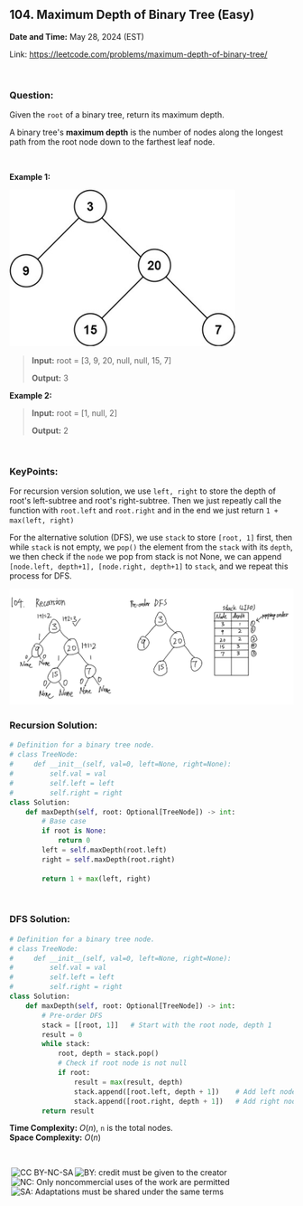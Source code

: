 ## 104. Maximum Depth of Binary Tree (Easy)
**Date and Time:** May 28, 2024 (EST) <br>

Link: https://leetcode.com/problems/maximum-depth-of-binary-tree/

<br>

### Question:
Given the `root` of a binary tree, return its maximum depth.

A binary tree's **maximum depth** is the number of nodes along the longest path from the root node down to the farthest leaf node.

<br>

**Example 1:**

<img src="../images/104_1.jpg" alt="drawing" width="400"/>

> **Input:** root = [3, 9, 20, null, null, 15, 7]
> 
> **Output:** 3

**Example 2:**
> **Input:** root = [1, null, 2]
> 
> **Output:** 2

<br>

### KeyPoints: 
For recursion version solution, we use `left, right` to store the depth of root's left-subtree and root's right-subtree. Then we just repeatly call the function with `root.left` and `root.right` and  in the end we just return `1 + max(left, right)`

For the alternative solution (DFS), we use `stack` to store `[root, 1]` first,  then  while `stack` is not empty, we `pop()` the element from the `stack` with its `depth`, we then check if the `node` we pop from stack is not None, we can append `[node.left, depth+1], [node.right, depth+1]` to `stack`, and we repeat this process for DFS.

<img src="../images/104_2.png" alt="drawing" width="900"/>

<br>

### Recursion Solution:
```python
# Definition for a binary tree node.
# class TreeNode:
#     def __init__(self, val=0, left=None, right=None):
#         self.val = val
#         self.left = left
#         self.right = right
class Solution:
    def maxDepth(self, root: Optional[TreeNode]) -> int:
        # Base case
        if root is None:
            return 0
        left = self.maxDepth(root.left)
        right = self.maxDepth(root.right)

        return 1 + max(left, right)
```

<br>

### DFS Solution:
```python
# Definition for a binary tree node.
# class TreeNode:
#     def __init__(self, val=0, left=None, right=None):
#         self.val = val
#         self.left = left
#         self.right = right
class Solution:
    def maxDepth(self, root: Optional[TreeNode]) -> int:
        # Pre-order DFS
        stack = [[root, 1]]   # Start with the root node, depth 1
        result = 0
        while stack:
            root, depth = stack.pop()
            # Check if root node is not null
            if root:
                result = max(result, depth)
                stack.append([root.left, depth + 1])    # Add left node to stack
                stack.append([root.right, depth + 1])   # Add right node to stack
        return result
```
**Time Complexity:** $O(n)$, `n` is the total nodes. <br>
**Space Complexity:** $O(n)$

<br>

<img style="height:22px!important;margin-left:3px;vertical-align:text-bottom;" src="https://mirrors.creativecommons.org/presskit/icons/cc.svg?ref=chooser-v1" alt="CC BY-NC-SA" title="CC BY-NC-SA"><img style="height:22px!important;margin-left:3px;vertical-align:text-bottom;" src="https://mirrors.creativecommons.org/presskit/icons/by.svg?ref=chooser-v1" alt="BY: credit must be given to the creator" title="BY: credit must be given to the creator"><img style="height:22px!important;margin-left:3px;vertical-align:text-bottom;" src="https://mirrors.creativecommons.org/presskit/icons/nc.svg?ref=chooser-v1" alt="NC: Only noncommercial uses of the work are permitted" title="NC: Only noncommercial uses of the work are permitted"><img style="height:22px!important;margin-left:3px;vertical-align:text-bottom;" src="https://mirrors.creativecommons.org/presskit/icons/sa.svg?ref=chooser-v1" alt="SA: Adaptations must be shared under the same terms" title="SA: Adaptations must be shared under the same terms">